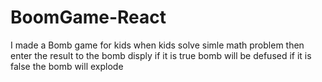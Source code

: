 # BoomGame-React
I made a Bomb game for kids when kids solve simle math problem then enter the result to the bomb disply 
if it is true bomb will be defused if it is false the bomb will explode
